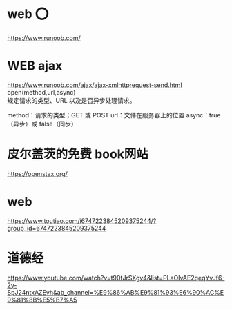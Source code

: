 # web ⭕️
https://www.runoob.com/

# WEB ajax
https://www.runoob.com/ajax/ajax-xmlhttprequest-send.html
open(method,url,async)	
规定请求的类型、URL 以及是否异步处理请求。

method：请求的类型；GET 或 POST
url：文件在服务器上的位置
async：true（异步）或 false（同步）


# 皮尔盖茨的免费 book网站
https://openstax.org/

# web
https://www.toutiao.com/i6747223845209375244/?group_id=6747223845209375244

# 道德经
https://www.youtube.com/watch?v=t90tJrSXgv4&list=PLaOIvAE2qeqYvJf6-2y-SpJ24ntxAZEvh&ab_channel=%E9%86%AB%E9%81%93%E6%90%AC%E9%81%8B%E5%B7%A5
